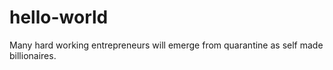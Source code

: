 # hello-world

Many hard working entrepreneurs will emerge from quarantine as self made billionaires.
